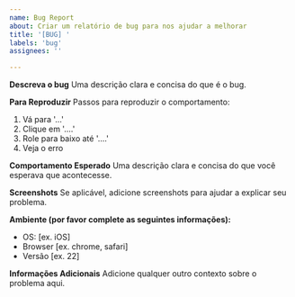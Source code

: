 ```yaml
---
name: Bug Report
about: Criar um relatório de bug para nos ajudar a melhorar
title: '[BUG] '
labels: 'bug'
assignees: ''

---
```


**Descreva o bug**
Uma descrição clara e concisa do que é o bug.

**Para Reproduzir**
Passos para reproduzir o comportamento:
1. Vá para '...'
2. Clique em '....'
3. Role para baixo até '....'
4. Veja o erro

**Comportamento Esperado**
Uma descrição clara e concisa do que você esperava que acontecesse.

**Screenshots**
Se aplicável, adicione screenshots para ajudar a explicar seu problema.

**Ambiente (por favor complete as seguintes informações):**
 - OS: [ex. iOS]
 - Browser [ex. chrome, safari]
 - Versão [ex. 22]

**Informações Adicionais**
Adicione qualquer outro contexto sobre o problema aqui.